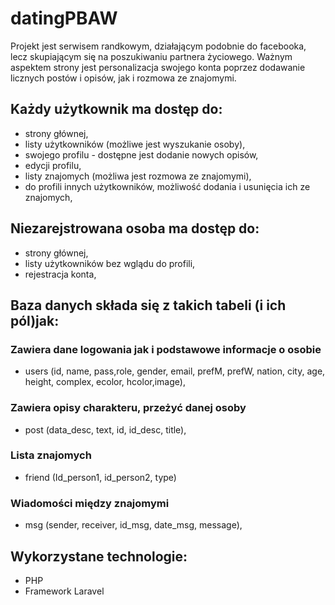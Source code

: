 # datingPBAW
 Projekt jest serwisem randkowym, działającym podobnie do facebooka, lecz skupiającym się na poszukiwaniu partnera życiowego.
 Ważnym aspektem strony jest personalizacja swojego konta poprzez dodawanie licznych postów i opisów, jak i rozmowa ze znajomymi.
 


## Każdy użytkownik ma dostęp do:
- strony głównej,
- listy użytkowników (możliwe jest wyszukanie osoby),
- swojego profilu - dostępne jest dodanie nowych opisów,
- edycji profilu,
- listy znajomych (możliwa jest rozmowa ze znajomymi),
- do profili innych użytkowników, możliwość dodania i usunięcia ich ze znajomych,

## Niezarejstrowana osoba ma dostęp do:
- strony głównej,
- listy użytkowników bez wglądu do profili,
- rejestracja konta,

## Baza danych składa się z takich tabeli (i ich pól)jak:
### Zawiera dane logowania jak i podstawowe  informacje o osobie
- users (id, name, pass,role, gender, email, prefM, prefW, nation, city, age, height, complex, ecolor, hcolor,image),
### Zawiera opisy charakteru, przeżyć danej osoby
- post (data_desc, text, id, id_desc, title),
### Lista znajomych
- friend (Id_person1, id_person2, type)
### Wiadomości między znajomymi
- msg (sender, receiver, id_msg, date_msg, message),


## Wykorzystane technologie:
- PHP 
- Framework Laravel


